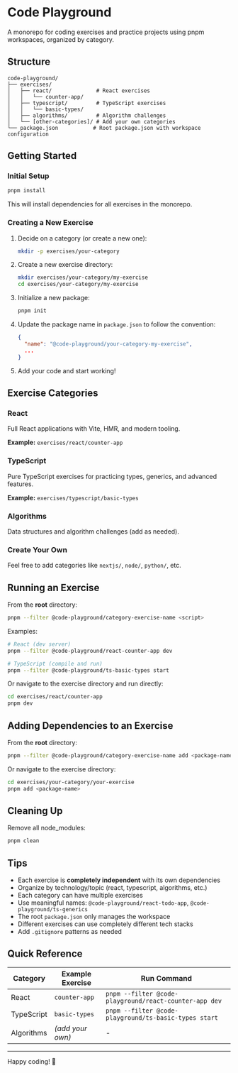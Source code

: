 # Code Playground

A monorepo for coding exercises and practice projects using pnpm workspaces, organized by category.

## Structure

```
code-playground/
├── exercises/
│   ├── react/              # React exercises
│   │   └── counter-app/
│   ├── typescript/         # TypeScript exercises
│   │   └── basic-types/
│   ├── algorithms/         # Algorithm challenges
│   └── [other-categories]/ # Add your own categories
└── package.json           # Root package.json with workspace configuration
```

## Getting Started

### Initial Setup

```bash
pnpm install
```

This will install dependencies for all exercises in the monorepo.

### Creating a New Exercise

1. Decide on a category (or create a new one):
   ```bash
   mkdir -p exercises/your-category
   ```

2. Create a new exercise directory:
   ```bash
   mkdir exercises/your-category/my-exercise
   cd exercises/your-category/my-exercise
   ```

3. Initialize a new package:
   ```bash
   pnpm init
   ```

4. Update the package name in `package.json` to follow the convention:
   ```json
   {
     "name": "@code-playground/your-category-my-exercise",
     ...
   }
   ```

5. Add your code and start working!

## Exercise Categories

### React
Full React applications with Vite, HMR, and modern tooling.

**Example:** `exercises/react/counter-app`

### TypeScript
Pure TypeScript exercises for practicing types, generics, and advanced features.

**Example:** `exercises/typescript/basic-types`

### Algorithms
Data structures and algorithm challenges (add as needed).

### Create Your Own
Feel free to add categories like `nextjs/`, `node/`, `python/`, etc.

## Running an Exercise

From the **root** directory:
```bash
pnpm --filter @code-playground/category-exercise-name <script>
```

Examples:
```bash
# React (dev server)
pnpm --filter @code-playground/react-counter-app dev

# TypeScript (compile and run)
pnpm --filter @code-playground/ts-basic-types start
```

Or navigate to the exercise directory and run directly:
```bash
cd exercises/react/counter-app
pnpm dev
```

## Adding Dependencies to an Exercise

From the **root** directory:
```bash
pnpm --filter @code-playground/category-exercise-name add <package-name>
```

Or navigate to the exercise directory:
```bash
cd exercises/your-category/your-exercise
pnpm add <package-name>
```

## Cleaning Up

Remove all node_modules:
```bash
pnpm clean
```

## Tips

- Each exercise is **completely independent** with its own dependencies
- Organize by technology/topic (react, typescript, algorithms, etc.)
- Each category can have multiple exercises
- Use meaningful names: `@code-playground/react-todo-app`, `@code-playground/ts-generics`
- The root `package.json` only manages the workspace
- Different exercises can use completely different tech stacks
- Add `.gitignore` patterns as needed

## Quick Reference

| Category | Example Exercise | Run Command |
|----------|-----------------|-------------|
| React | `counter-app` | `pnpm --filter @code-playground/react-counter-app dev` |
| TypeScript | `basic-types` | `pnpm --filter @code-playground/ts-basic-types start` |
| Algorithms | *(add your own)* | - |

---

Happy coding! 🚀
